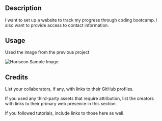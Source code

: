 # <Your-Project-Title>

## Description

I want to set up a website to track my progress through coding bootcamp. I also want to provide access to contact information.


## Usage

Used the image from the previous project

![Horiseon Sample Image](assets/images/01-html-css-git-homework-demo.png)


## Credits

List your collaborators, if any, with links to their GitHub profiles.

If you used any third-party assets that require attribution, list the creators with links to their primary web presence in this section.

If you followed tutorials, include links to those here as well.
